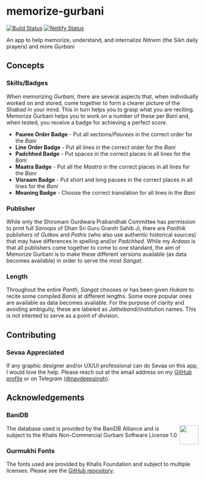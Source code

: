 # memorize-gurbani
[![Build Status](https://travis-ci.org/navdeepsinghkhalsa/memorize-gurbani.svg?branch=master)](https://travis-ci.org/navdeepsinghkhalsa/memorize-gurbani) [![Netlify Status](https://api.netlify.com/api/v1/badges/51bc7489-dbc8-46e1-8df7-29cf8c10c76f/deploy-status)](https://app.netlify.com/sites/memorizegurbani/deploys)

An app to help memorize, understand, and internalize *Nitnem* (the Sikh daily prayers) and more *Gurbani*

## Concepts
### Skills/Badges
When memorizing *Gurbani*, there are several aspects that, when individually worked on and stored, come together to form a clearer picture of the *Shabad* in your mind. This in turn helps you to grasp what you are reciting. Memorize Gurbani helps you to work on a number of these per *Bani* and, when tested, you receive a badge for achieving a perfect score.

* **Pauree Order Badge** - Put all sections/*Paurees* in the correct order for the *Bani*
* **Line Order Badge** - Put all lines in the correct order for the *Bani*
* **Padchhed Badge** - Put spaces in the correct places in all lines for the *Bani*
* **Maatra Badge** - Put all the *Maatra* in the correct places in all lines for the *Bani*
* **Visraam Badge** - Put short and long pauses in the correct places in all lines for the *Bani*
* **Meaning Badge** - Choose the correct translation for all lines in the *Bani*

### Publisher
While only the Shiromani Gurdwara Prabandhak Committee has permission to print full *Saroops* of Dhan Sri Guru Granth Sahib Ji, there are *Panthik* publishers of *Gutkas* and *Pothis* (who also use authentic historical sources) that may have differences in spelling and/or *Padchhed*. While my *Ardaas* is that all publishers come together to come to one standard, the aim of Memorize Gurbani is to make these different versions available (as data becomes available) in order to serve the most *Sangat*.

### Length
Throughout the entire *Panth*, *Sangat* chooses or has been given *Hukam* to recite some compiled *Banis* at different lengths. Some more popular ones are available as data becomes available. For the purpose of clarity and avoiding ambiguity, these are labeled as *Jathebandi*/institution names. This is not intented to serve as a point of division.

## Contributing
### Sevaa Appreciated
If any graphic designer and/or UX/UI professional can do Sevaa on this app, I would love the help. Please reach out at the email address on my [GitHub profile](https://github.com/navdeepsinghkhalsa) or on Telegram ([@navdeepsingh](https://telegram.me/navdeepsingh)).

## Acknowledgements
### BaniDB
[<img height="50" src="http://www.banidb.com/wp-content/uploads/2018/03/full-banidb-logo.png" align="right">](https://www.banidb.com)
The database used is provided by the BaniDB Alliance and is subject to the Khalis Non-Commercial Gurbani Software License 1.0

### Gurmukhi Fonts
The fonts used are provided by Khalis Foundation and subject to multiple licenses. Please see the [GitHub repository](https://github.com/KhalisFoundation/gurmukhi-fonts).
